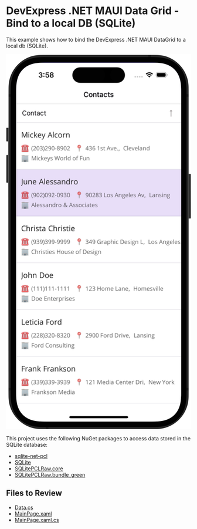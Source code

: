 # DevExpress .NET MAUI Data Grid - Bind to a local DB (SQLite)

This example shows how to bind the DevExpress .NET MAUI DataGrid to a local db (SQLite).

<img src="Images/bind-datagrid-to-sqlite.png" width="660px"/>

This project uses the following NuGet packages to access data stored in the SQLite database:

* [sqlite-net-pcl](https://www.nuget.org/packages/sqlite-net-pcl/)
* [SQLite](https://www.nuget.org/packages/sqlite/)
* [SQLitePCLRaw.core](https://www.nuget.org/packages/SQLitePCLRaw.core/)
* [SQLitePCLRaw.bundle_green](https://www.nuget.org/packages/SQLitePCLRaw.bundle_green/) 

<!-- default file list -->
## Files to Review

* [Data.cs](./Model/Data.cs)
* [MainPage.xaml](./MainPage.xaml)
* [MainPage.xaml.cs](./MainPage.xaml.cs)

<!-- default file list end -->
